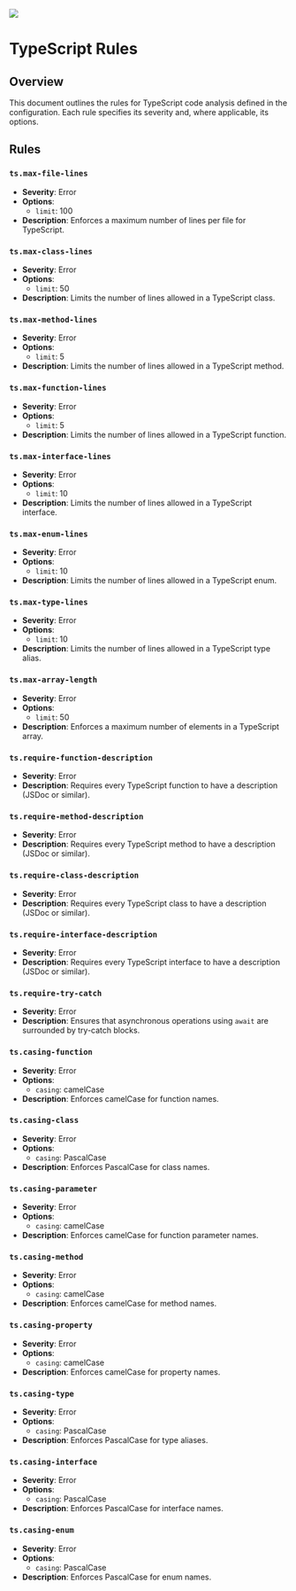 ![](https://firebasestorage.googleapis.com/v0/b/lab-insight.appspot.com/o/Frame%203.png?alt=media&token=a104bd9c-f7bd-45ee-83d0-5049b0d3cf4d)

# TypeScript Rules

## Overview

This document outlines the rules for TypeScript code analysis defined in the configuration. Each rule specifies its severity and, where applicable, its options.

## Rules

### `ts.max-file-lines`

- **Severity**: Error
- **Options**:
  - `limit`: 100
- **Description**: Enforces a maximum number of lines per file for TypeScript.

### `ts.max-class-lines`

- **Severity**: Error
- **Options**:
  - `limit`: 50
- **Description**: Limits the number of lines allowed in a TypeScript class.

### `ts.max-method-lines`

- **Severity**: Error
- **Options**:
  - `limit`: 5
- **Description**: Limits the number of lines allowed in a TypeScript method.

### `ts.max-function-lines`

- **Severity**: Error
- **Options**:
  - `limit`: 5
- **Description**: Limits the number of lines allowed in a TypeScript function.

### `ts.max-interface-lines`

- **Severity**: Error
- **Options**:
  - `limit`: 10
- **Description**: Limits the number of lines allowed in a TypeScript interface.

### `ts.max-enum-lines`

- **Severity**: Error
- **Options**:
  - `limit`: 10
- **Description**: Limits the number of lines allowed in a TypeScript enum.

### `ts.max-type-lines`

- **Severity**: Error
- **Options**:
  - `limit`: 10
- **Description**: Limits the number of lines allowed in a TypeScript type alias.

### `ts.max-array-length`

- **Severity**: Error
- **Options**:
  - `limit`: 50
- **Description**: Enforces a maximum number of elements in a TypeScript array.

### `ts.require-function-description`

- **Severity**: Error
- **Description**: Requires every TypeScript function to have a description (JSDoc or similar).

### `ts.require-method-description`

- **Severity**: Error
- **Description**: Requires every TypeScript method to have a description (JSDoc or similar).

### `ts.require-class-description`

- **Severity**: Error
- **Description**: Requires every TypeScript class to have a description (JSDoc or similar).

### `ts.require-interface-description`

- **Severity**: Error
- **Description**: Requires every TypeScript interface to have a description (JSDoc or similar).

### `ts.require-try-catch`

- **Severity**: Error
- **Description**: Ensures that asynchronous operations using `await` are surrounded by try-catch blocks.

### `ts.casing-function`

- **Severity**: Error
- **Options**:
  - `casing`: camelCase
- **Description**: Enforces camelCase for function names.

### `ts.casing-class`

- **Severity**: Error
- **Options**:
  - `casing`: PascalCase
- **Description**: Enforces PascalCase for class names.

### `ts.casing-parameter`

- **Severity**: Error
- **Options**:
  - `casing`: camelCase
- **Description**: Enforces camelCase for function parameter names.

### `ts.casing-method`

- **Severity**: Error
- **Options**:
  - `casing`: camelCase
- **Description**: Enforces camelCase for method names.

### `ts.casing-property`

- **Severity**: Error
- **Options**:
  - `casing`: camelCase
- **Description**: Enforces camelCase for property names.

### `ts.casing-type`

- **Severity**: Error
- **Options**:
  - `casing`: PascalCase
- **Description**: Enforces PascalCase for type aliases.

### `ts.casing-interface`

- **Severity**: Error
- **Options**:
  - `casing`: PascalCase
- **Description**: Enforces PascalCase for interface names.

### `ts.casing-enum`

- **Severity**: Error
- **Options**:
  - `casing`: PascalCase
- **Description**: Enforces PascalCase for enum names.
